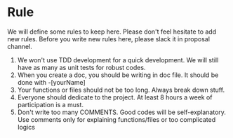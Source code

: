 # Rule

We will define some rules to keep here. Please don't feel hesitate to add new rules. Before you write new rules here, please slack it in proposal channel.

1. We won't use TDD development for a quick development. We will still have as many as unit tests for robust codes.
2. When you create a doc, you should be writing in doc file. It should be done with -[yourName]
3. Your functions or files should not be too long. Always break down stuff. 
4. Everyone should dedicate to the project. At least 8 hours a week of participation is a must. 
5. Don't write too many COMMENTS. Good codes will be self-explanatory. Use comments only for explaining functions/files or too complicated logics
